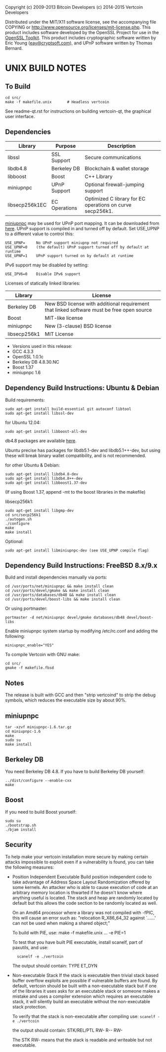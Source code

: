 Copyright (c) 2009-2013 Bitcoin Developers (c) 2014-2015 Vertcoin Developers

Distributed under the MIT/X11 software license, see the accompanying
file COPYING or http://www.opensource.org/licenses/mit-license.php.
This product includes software developed by the OpenSSL Project for use in the [OpenSSL Toolkit](http://www.openssl.org/). This product includes
cryptographic software written by Eric Young ([eay@cryptsoft.com](mailto:eay@cryptsoft.com)), and UPnP software written by Thomas Bernard.

UNIX BUILD NOTES
====================

To Build
---------------------

    cd src/
    make -f makefile.unix		# Headless vertcoin

See readme-qt.rst for instructions on building vertcoin-qt, the graphical user interface.

Dependencies
---------------------

 Library       |Purpose           |Description						    				
 --------------|------------------|---------------------------------------------------------
 libssl        |SSL Support       |Secure communications
 libdb4.8      |Berkeley DB       |Blockchain & wallet storage	
 libboost      |Boost             |C++ Library
 miniupnpc     |UPnP Support      |Optional firewall-jumping support
 libsecp256k1EC|EC Operations	   |Optimized C library for EC operations on curve secp256k1.

[miniupnpc](http://miniupnp.free.fr/) may be used for UPnP port mapping.  It can be downloaded from [here](
http://miniupnp.tuxfamily.org/files/).  UPnP support is compiled in and
turned off by default.  Set USE_UPNP to a different value to control this:

    USE_UPNP=     No UPnP support miniupnp not required
    USE_UPNP=0    (the default) UPnP support turned off by default at runtime
    USE_UPNP=1    UPnP support turned on by default at runtime

IPv6 support may be disabled by setting:

    USE_IPV6=0    Disable IPv6 support

Licenses of statically linked libraries:

 Library       |License
 --------------|---------------------------------------------------------
 Berkeley DB   |New BSD license with additional requirement that linked software must be free open source
 Boost         |MIT-like license
 miniupnpc     |New (3-clause) BSD license
 libsecp256k1  |MIT License

- Versions used in this release:
-  GCC           4.3.3
-  OpenSSL       1.0.1c
-  Berkeley DB   4.8.30.NC
-  Boost         1.37
-  miniupnpc     1.6

Dependency Build Instructions: Ubuntu & Debian
----------------------------------------------
Build requirements:

    sudo apt-get install build-essential git autoconf libtool
    sudo apt-get install libssl-dev

for Ubuntu 12.04:

    sudo apt-get install libboost-all-dev

 db4.8 packages are available [here](https://launchpad.net/~bitcoin/+archive/bitcoin).

 Ubuntu precise has packages for libdb5.1-dev and libdb5.1++-dev,
 but using these will break binary wallet compatibility, and is not recommended.

for other Ubuntu & Debian:

    sudo apt-get install libdb4.8-dev
    sudo apt-get install libdb4.8++-dev
    sudo apt-get install libboost1.37-dev
 (If using Boost 1.37, append -mt to the boost libraries in the makefile)

libsecp256k1:

    sudo apt-get install libgmp-dev
    cd src/secp256k1
    ./autogen.sh
    ./configure
    make
    make install

Optional:

    sudo apt-get install libminiupnpc-dev (see USE_UPNP compile flag)


Dependency Build Instructions: FreeBSD 8.x/9.x
----------------------------------------------
Build and install dependencies manually via ports:

    cd /usr/ports/net/miniupnpc && make install clean
    cd /usr/ports/devel/gmake && make install clean
    cd /usr/ports/databases/db48 && make install clean
    cd /usr/ports/devel/boost-libs && make install clean

Or using portmaster:

    portmaster -d net/miniupnpc devel/gmake databases/db48 devel/boost-libs


Enable miniupnpc system startup by modifying /etc/rc.conf and adding the following:

    miniupnpc_enable="YES"


To compile Vertcoin with GNU make:

    cd src/
    gmake -f makefile.fbsd


Notes
-----
The release is built with GCC and then "strip vertcoind" to strip the debug
symbols, which reduces the executable size by about 90%.


miniupnpc
---------
    tar -xzvf miniupnpc-1.6.tar.gz
    cd miniupnpc-1.6
    make
    sudo su
    make install


Berkeley DB
-----------
You need Berkeley DB 4.8.  If you have to build Berkeley DB yourself:

    ../dist/configure --enable-cxx
    make


Boost
-----
If you need to build Boost yourself:

    sudo su
    ./bootstrap.sh
    ./bjam install


Security
--------
To help make your vertcoin installation more secure by making certain attacks impossible to
exploit even if a vulnerability is found, you can take the following measures:

* Position Independent Executable
    Build position independent code to take advantage of Address Space Layout Randomization
    offered by some kernels. An attacker who is able to cause execution of code at an arbitrary
    memory location is thwarted if he doesn't know where anything useful is located.
    The stack and heap are randomly located by default but this allows the code section to be
    randomly located as well.

    On an Amd64 processor where a library was not compiled with -fPIC, this will cause an error
    such as: "relocation R_X86_64_32 against `......' can not be used when making a shared object;"

    To build with PIE, use:
    make -f makefile.unix ... -e PIE=1

    To test that you have built PIE executable, install scanelf, part of paxutils, and use:

        scanelf -e ./vertcoin

    The output should contain:
     TYPE
    ET_DYN

* Non-executable Stack
    If the stack is executable then trivial stack based buffer overflow exploits are possible if
    vulnerable buffers are found. By default, vertcoin should be built with a non-executable stack
    but if one of the libraries it uses asks for an executable stack or someone makes a mistake
    and uses a compiler extension which requires an executable stack, it will silently build an
    executable without the non-executable stack protection.

    To verify that the stack is non-executable after compiling use:
    `scanelf -e ./vertcoin`

    the output should contain:
    STK/REL/PTL
    RW- R-- RW-

    The STK RW- means that the stack is readable and writeable but not executable.
